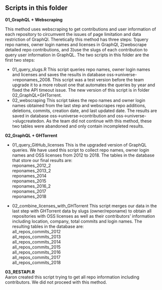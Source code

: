 ## Scripts in this folder  
**01_GraphQL + Webscraping** 

This method uses webscraping to get contributions and user information of each repository to circumvent the issues of page limitation and data restriction of GraphQl. 
Theretically this method has three steps: 1)query repo names, owner login names and licenses in GraphQl, 2)webscrape detailed repo contributions,
and 3)use the slugs of each contribution to query user information in GraphQL. The two scripts in this folder are the first two steps:
- 01_query_slugs.R
This script queries repo names, owner login names and licenses and saves the results in database oss->universe->reponames_2008. This script was a test version before the team upgrade it to a more robust one that automates the queries by year and fixed the API timeout issue. The new version of this script is in folder 02_GraphQL+GHTorrent.
- 02_webscraping
This script takes the repo names and owner login names obtained from the last step and webscrapes repo additions, deletions, commits, creation date, and last updated date. 
The results are saved in database oss->universe->contribution and oss->universe->slugcreatedon. As the team did not continue with this method, these two tables were abandoned 
and only contain incompleted results.

**02_GraphQL + GHTorrent**
- 01_query_GitHub_licenses
This is the upgraded version of GraphQL queries. We have used this script to collect repo names, owner login names and OSS licenses from 2012 to 2018. 
The tables in the database that store our final results are:  
reponames_2012_2  
reponames_2013_2  
reponames_2014  
reponames_2015  
reponames_2016_2  
reponames_2017  
reponames_2018  

- 02_combine_licenses_with_GHTorrent
This script merges our data in the last step with GHTorrent data by slugs (owner/reponame) to obtain all repositories with OSS licenses as well as their contributors' information including location, company, total commits and login names. The resulting tables in the database are:  
all_repos_commits_2012  
all_repos_commits_2013  
all_repos_commits_2014  
all_repos_commits_2015  
all_repos_commits_2016  
all_repos_commits_2017  
all_repos_commits_2018  

**03_RESTAPI.R**   
Aaron created this script trying to get all repo information including contributors. We did not proceed with this method. 
